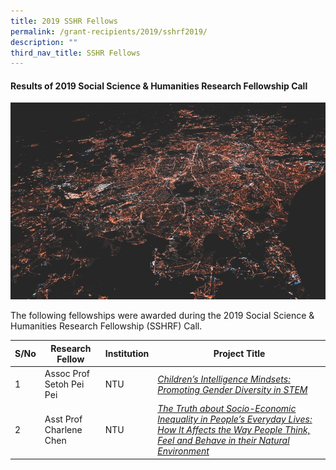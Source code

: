 ```yaml
---
title: 2019 SSHR Fellows
permalink: /grant-recipients/2019/sshrf2019/
description: ""
third_nav_title: SSHR Fellows
---
```


#### **Results of 2019 Social Science & Humanities Research Fellowship Call**
![](/images/updates2.jpg)

The following fellowships were awarded during the 2019 Social Science & Humanities Research Fellowship (SSHRF) Call. 


| S/No | Research Fellow | Institution |Project Title |
| -------- | -------- | -------- | -------- |
| 1 | Assoc Prof Setoh Pei Pei | NTU |*[Children’s Intelligence Mindsets: Promoting Gender Diversity in STEM](https://staging.d2ih14cxifahz0.amplifyapp.com/projects/research-fellowships/peipei2019/)*  |
| 2 |  Asst Prof Charlene Chen | NTU |*[The Truth about Socio-Economic Inequality in People’s Everyday Lives: How It Affects the Way People Think, Feel and Behave in their Natural Environment](https://staging.d2ih14cxifahz0.amplifyapp.com/projects/research-fellowships/charlene2019/)* |